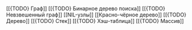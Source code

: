 
[[{TODO} Граф]]
[[{TODO} Бинарное дерево поиска]]
[[{TODO} Невзвешенный граф]]
[[NIL-узлы]]
[[Красно-чёрное дерево]]
[[{TODO} Дерево]]
[[{TODO} Стек]]
[[{TODO} Хэш-таблица]]
[[{TODO} Массив]]
